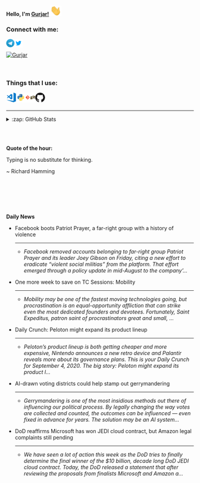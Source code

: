 #### Hello, I'm [Gurjar!](https://GurjarKing.github.io) <img src="https://raw.githubusercontent.com/ABSphreak/ABSphreak/master/gifs/Hi.gif" width="30px"></h2>


### Connect with me:

[<img align="left" alt="Gurjar | Telegram" width="22px" src="https://raw.githubusercontent.com/github/explore/80688e429a7d4ef2fca1e82350fe8e3517d3494d/topics/telegram/telegram.png" />][Telegram]
[<img align="left" alt="Gurjar | Twitter" width="22px" src="https://raw.githubusercontent.com/github/explore/80688e429a7d4ef2fca1e82350fe8e3517d3494d/topics/twitter/twitter.png" />][Twitter]
<br >
<br >
<a href="https://github.com/GurjarKing"><img src="https://komarev.com/ghpvc/?username=GurjarKing" alt="Gurjar" /></a> <br />
<br />
<br />
<!-- <br >

![](https://visitor-badge.glitch.me/badge?page_id=GurjarKing)

<br /> -->

### Things that I use:

[<img align="left" alt="Visual Studio Code" width="26px" src="https://raw.githubusercontent.com/github/explore/80688e429a7d4ef2fca1e82350fe8e3517d3494d/topics/visual-studio-code/visual-studio-code.png" />][VSCode]
[<img align="left" alt="Python" width="26px" src="https://raw.githubusercontent.com/github/explore/80688e429a7d4ef2fca1e82350fe8e3517d3494d/topics/python/python.png" />][Python]
[<img align="left" alt="Git" width="26px" src="https://raw.githubusercontent.com/github/explore/80688e429a7d4ef2fca1e82350fe8e3517d3494d/topics/git/git.png" />][Git]
[<img align="left" alt="GitHub" width="26px" src="https://raw.githubusercontent.com/github/explore/78df643247d429f6cc873026c0622819ad797942/topics/github/github.png" />][Github]

<br />
<br />

---
<details>
  <summary>:zap: GitHub Stats</summary>

<img align="left" alt="Gurjar's Github Stats" src="https://github-readme-stats.vercel.app/api?username=GurjarKing&show_icons=true&hide_border=true&count_private=true&include_all_commit=true&theme=algolia" />

</details>

<!-- ### 🔔 My latest tweet
<a href="https://twitter.com/Gurjar_King43" target="_blank">
	<img src="https://github.com/GurjarKing/GurjarKing/raw/master/tweet.png" width="70%" align="center" alt="Click to view on Twitter" title="My latest tweet, as an image"/>
</a> -->
<br>

<pre>

</pre>

**Quote of the hour:**

Typing is no substitute for thinking.

~ Richard Hamming
<pre>

</pre>
<br>
<pre>


</pre>
<strong>Daily News</strong>
  
  - Facebook boots Patriot Prayer, a far-right group with a history of violence
     <hr/>
     
      - *Facebook removed accounts belonging to far-right group Patriot Prayer and its leader Joey Gibson on Friday, citing a new effort to eradicate “violent social militias” from the platform. That effort emerged through a policy update in mid-August to the company’…*
     
  - One more week to save on TC Sessions: Mobility
      <hr/>
      
      - *Mobility may be one of the fastest moving technologies going, but procrastination is an equal-opportunity affliction that can strike even the most dedicated founders and devotees. Fortunately, Saint Expeditus, patron saint of procrastinators great and small, …*
      
  - Daily Crunch: Peloton might expand its product lineup
      <hr/>
      
      - *Peloton’s product lineup is both getting cheaper and more expensive, Nintendo announces a new retro device and Palantir reveals more about its governance plans. This is your Daily Crunch for September 4, 2020. The big story: Peloton might expand its product l…*
      
  - AI-drawn voting districts could help stamp out gerrymandering
      <hr/>
      
      - *Gerrymandering is one of the most insidious methods out there of influencing our political process. By legally changing the way votes are collected and counted, the outcomes can be influenced — even fixed in advance for years. The solution may be an AI system…*
       
  - DoD reaffirms Microsoft has won JEDI cloud contract, but Amazon legal complaints still pending
      <hr/>
       
       - *We have seen a lot of action this week as the DoD tries to finally determine the final winner of the $10 billion, decade long DoD JEDI cloud contract. Today, the DoD released a statement that after reviewing the proposals from finalists Microsoft and Amazon a…*
      

<br />

[VSCode]: https://code.visualstudio.com/
[Python]: https://www.python.org/
[Git]: https://git-scm.com/
[Github]: https://github.com/
[Telegram]: https://t.me/Gurjar_King/
[Twitter]: https://twitter.com/Gurjar_King43/
